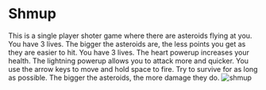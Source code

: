 # Shmup
This is a single player shoter game where there are asteroids flying at you. You have 3 lives. The bigger the asteroids are, the less points you get as they are easier to hit. You have 3 lives. The heart powerup increases your health. The lightning powerup allows you to attack more and quicker. You use the arrow keys to move and hold space to fire. Try to survive for as long as possible. The bigger the asteroids, the more damage they do.
![shmup](https://user-images.githubusercontent.com/79054391/146776458-78ff64df-ea03-4e4b-aa4f-669220a5e728.png)
